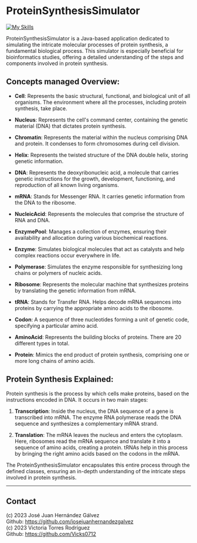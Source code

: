 # ProteinSynthesisSimulator
[![My Skills](https://skillicons.dev/icons?i=java&perline=3)](https://skillicons.dev)

ProteinSynthesisSimulator is a Java-based application dedicated to simulating the intricate molecular processes of protein synthesis, a fundamental biological process. This simulator is especially beneficial for bioinformatics studies, offering a detailed understanding of the steps and components involved in protein synthesis.

## Concepts managed Overview:

- **Cell**: Represents the basic structural, functional, and biological unit of all organisms. The environment where all the processes, including protein synthesis, take place.

- **Nucleus**: Represents the cell's command center, containing the genetic material (DNA) that dictates protein synthesis.

- **Chromatin**: Represents the material within the nucleus comprising DNA and protein. It condenses to form chromosomes during cell division.

- **Helix**: Represents the twisted structure of the DNA double helix, storing genetic information.

- **DNA**: Represents the deoxyribonucleic acid, a molecule that carries genetic instructions for the growth, development, functioning, and reproduction of all known living organisms.

- **mRNA**: Stands for Messenger RNA. It carries genetic information from the DNA to the ribosome.

- **NucleicAcid**: Represents the molecules that comprise the structure of RNA and DNA.

- **EnzymePool**: Manages a collection of enzymes, ensuring their availability and allocation during various biochemical reactions.

- **Enzyme**: Simulates biological molecules that act as catalysts and help complex reactions occur everywhere in life.

- **Polymerase**: Simulates the enzyme responsible for synthesizing long chains or polymers of nucleic acids.

- **Ribosome**: Represents the molecular machine that synthesizes proteins by translating the genetic information from mRNA.

- **tRNA**: Stands for Transfer RNA. Helps decode mRNA sequences into proteins by carrying the appropriate amino acids to the ribosome.

- **Codon**: A sequence of three nucleotides forming a unit of genetic code, specifying a particular amino acid.

- **AminoAcid**: Represents the building blocks of proteins. There are 20 different types in total.

- **Protein**: Mimics the end product of protein synthesis, comprising one or more long chains of amino acids.


## Protein Synthesis Explained:

Protein synthesis is the process by which cells make proteins, based on the instructions encoded in DNA. It occurs in two main stages:

1. **Transcription**: Inside the nucleus, the DNA sequence of a gene is transcribed into mRNA. The enzyme RNA polymerase reads the DNA sequence and synthesizes a complementary mRNA strand.

2. **Translation**: The mRNA leaves the nucleus and enters the cytoplasm. Here, ribosomes read the mRNA sequence and translate it into a sequence of amino acids, creating a protein. tRNAs help in this process by bringing the right amino acids based on the codons in the mRNA.

The ProteinSynthesisSimulator encapsulates this entire process through the defined classes, ensuring an in-depth understanding of the intricate steps involved in protein synthesis.


---

## Contact

(c) 2023 José Juan Hernández Gálvez
<br>Github: https://github.com/josejuanhernandezgalvez <br>
(c) 2023 Victoria Torres Rodríguez          
Github: https://github.com/Vicks0712
